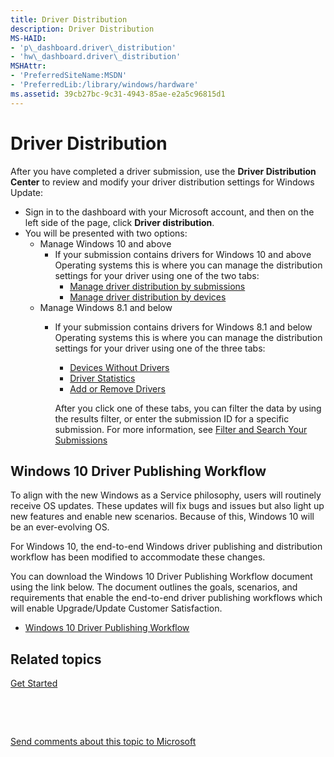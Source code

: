 ```yaml
---
title: Driver Distribution
description: Driver Distribution
MS-HAID:
- 'p\_dashboard.driver\_distribution'
- 'hw\_dashboard.driver\_distribution'
MSHAttr:
- 'PreferredSiteName:MSDN'
- 'PreferredLib:/library/windows/hardware'
ms.assetid: 39cb27bc-9c31-4943-85ae-e2a5c96815d1
---
```


# Driver Distribution


After you have completed a driver submission, use the **Driver Distribution Center** to review and modify your driver distribution settings for Windows Update:

-   Sign in to the dashboard with your Microsoft account, and then on the left side of the page, click **Driver distribution**.
-   You will be presented with two options:
    -   Manage Windows 10 and above
        -   If your submission contains drivers for Windows 10 and above Operating systems this is where you can manage the distribution settings for your driver using one of the two tabs:
            -   [Manage driver distribution by submissions](https://msdn.microsoft.com/library/windows/hardware/mt181351.aspx)
            -   [Manage driver distribution by devices](https://msdn.microsoft.com/library/windows/hardware/mt181350.aspx)
    -   Manage Windows 8.1 and below
        -   If your submission contains drivers for Windows 8.1 and below Operating systems this is where you can manage the distribution settings for your driver using one of the three tabs:

            -   [Devices Without Drivers](https://msdn.microsoft.com/library/windows/hardware/br230802.aspx)
            -   [Driver Statistics](https://msdn.microsoft.com/library/windows/hardware/br230762.aspx)
            -   [Add or Remove Drivers](https://msdn.microsoft.com/library/windows/hardware/br230805.aspx)

            After you click one of these tabs, you can filter the data by using the results filter, or enter the submission ID for a specific submission. For more information, see [Filter and Search Your Submissions](https://msdn.microsoft.com/library/windows/hardware/br230792.aspx)

## <span id="Windows_10_Driver_Publishing_Workflow"></span><span id="windows_10_driver_publishing_workflow"></span><span id="WINDOWS_10_DRIVER_PUBLISHING_WORKFLOW"></span>Windows 10 Driver Publishing Workflow


To align with the new Windows as a Service philosophy, users will routinely receive OS updates. These updates will fix bugs and issues but also light up new features and enable new scenarios. Because of this, Windows 10 will be an ever-evolving OS.

For Windows 10, the end-to-end Windows driver publishing and distribution workflow has been modified to accommodate these changes.

You can download the Windows 10 Driver Publishing Workflow document using the link below. The document outlines the goals, scenarios, and requirements that enable the end-to-end driver publishing workflows which will enable Upgrade/Update Customer Satisfaction.

-   [Windows 10 Driver Publishing Workflow](http://go.microsoft.com/fwlink/p/?LinkId=617374)

## <span id="related_topics"></span>Related topics


[Get Started](https://msdn.microsoft.com/library/windows/hardware/br230779.aspx)

 

 

[Send comments about this topic to Microsoft](mailto:wsddocfb@microsoft.com?subject=Documentation%20feedback%20%5Bhw_dashboard\hw_dashboard%5D:%20Driver%20Distribution%20%20RELEASE:%20%281/3/2017%29&body=%0A%0APRIVACY%20STATEMENT%0A%0AWe%20use%20your%20feedback%20to%20improve%20the%20documentation.%20We%20don't%20use%20your%20email%20address%20for%20any%20other%20purpose,%20and%20we'll%20remove%20your%20email%20address%20from%20our%20system%20after%20the%20issue%20that%20you're%20reporting%20is%20fixed.%20While%20we're%20working%20to%20fix%20this%20issue,%20we%20might%20send%20you%20an%20email%20message%20to%20ask%20for%20more%20info.%20Later,%20we%20might%20also%20send%20you%20an%20email%20message%20to%20let%20you%20know%20that%20we've%20addressed%20your%20feedback.%0A%0AFor%20more%20info%20about%20Microsoft's%20privacy%20policy,%20see%20http://privacy.microsoft.com/default.aspx. "Send comments about this topic to Microsoft")





